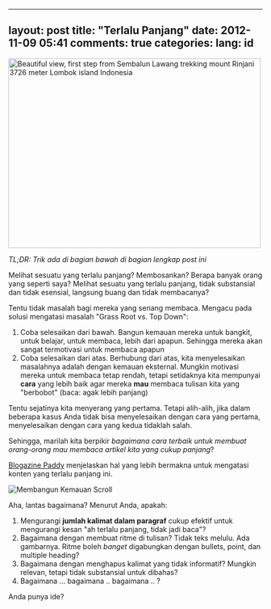 
---
layout: post
title: "Terlalu Panjang"
date: 2012-11-09 05:41
comments: true
categories:
lang: id
---

<a href="http://www.flickr.com/photos/trekkingrinjani/101204877/" title="Beautiful view, first step from Sembalun Lawang trekking mount Rinjani 3726 meter Lombok island Indonesia oleh Trekking Rinjani, di Flickr"><img src="http://farm1.staticflickr.com/35/101204877_6379993117.jpg" width="500" height="375" alt="Beautiful view, first step from Sembalun Lawang trekking mount Rinjani 3726 meter Lombok island Indonesia"></a>

*TL;DR: Trik ada di bagian bawah di bagian lengkap post ini*

Melihat sesuatu yang terlalu panjang? Membosankan?
Berapa banyak orang yang seperti saya? Melihat sesuatu
yang terlalu panjang, tidak substansial dan tidak esensial,
langsung buang dan tidak membacanya?

<!-- more -->

Tentu tidak masalah bagi mereka yang senang membaca. Mengacu pada
solusi mengatasi masalah "Grass Root vs. Top Down":

1. Coba selesaikan dari bawah. Bangun kemauan mereka untuk
   bangkit, untuk belajar, untuk membaca, lebih dari apapun.
   Sehingga mereka akan sangat termotivasi untuk membaca apapun
2. Coba selesaikan dari atas. Berhubung dari atas, kita menyelesaikan
   masalahnya adalah dengan kemauan eksternal. Mungkin motivasi
   mereka untuk membaca tetap rendah, tetapi setidaknya kita
   mempunyai **cara** yang lebih baik agar mereka **mau**
   membaca tulisan kita yang "berbobot" (baca: agak lebih panjang)

Tentu sejatinya kita menyerang yang pertama. Tetapi alih-alih,
jika dalam beberapa kasus Anda tidak bisa menyelesaikan dengan
cara yang pertama, menyelesaikan dengan cara yang kedua tidaklah
salah.

Sehingga, marilah kita berpikir *bagaimana _cara_ terbaik
untuk membuat orang-orang _mau_ membaca artikel kita
yang _cukup_ panjang*?

[Blogazine Paddy] menjelaskan hal yang lebih bermakna untuk mengatasi
konten yang terlalu panjang ini.

![Membangun Kemauan Scroll](http://iampaddy.com/lifebelow600/img/mouse.png)

Aha, lantas bagaimana? Menurut Anda, apakah:

1. Mengurangi **jumlah kalimat dalam paragraf** cukup efektif untuk mengurangi kesan "ah terlalu panjang, tidak jadi baca"?
2. Bagaimana dengan membuat ritme di tulisan? Tidak teks melulu. Ada gambarnya. Ritme boleh *banget* digabungkan dengan bullets, point, dan multiple heading?
3. Bagaimana dengan menghapus kalimat yang tidak informatif? Mungkin relevan, tetapi tidak substansial untuk dibahas?
4. Bagaimana ... bagaimana .. bagaimana .. ?

Anda punya ide?

[Blogazine Paddy]: http://iampaddy.com/lifebelow600/